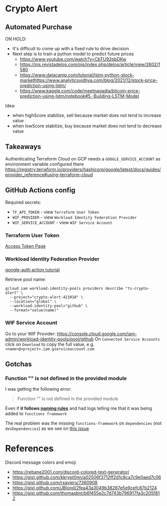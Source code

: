 # Crypto Alert

## Automated Purchase

ON HOLD:

- It's difficult to come up with a fixed rule to drive decision
- Next step is to train a python model to predict future prices
  - https://www.youtube.com/watch?v=CbTU92pbDKw
  - https://ojs.revistadelos.com/ojs/index.php/delos/article/view/2602/1580
  - https://www.datacamp.com/tutorial/lstm-python-stock-markethttps://www.analyticsvidhya.com/blog/2021/12/stock-price-prediction-using-lstm/
  - https://www.kaggle.com/code/meetnagadia/bitcoin-price-prediction-using-lstm/notebook#5.-Building-LSTM-Model

Idea:

- when highScore stabilize, sell because market does not tend to increase value
- when lowScore stabilize, buy because market does not tend to decrease value

## Takeaways

Authenticating Terraform Cloud on GCP needs a `GOOGLE_SERVICE_ACCOUNT` as environment variable configured there
https://registry.terraform.io/providers/hashicorp/google/latest/docs/guides/provider_reference#using-terraform-cloud

## GitHub Actions config

Required secrets:

- `TF_API_TOKEN` - view `Terraform User Token`
- `WIF_PROVIDER` - view `Workload Identity Federation Provider`
- `WIF_SERVICE_ACCOUNT` - view `WIF Service Account`

### Terraform User Token

[Access Token Page](https://app.terraform.io/app/settings/tokens?product_intent=terraform)

### Workload Identity Federation Provider

[google-auth action tutorial](https://github.com/google-github-actions/auth)

Retrieve pool name:

```
gcloud iam workload-identity-pools providers describe "ts-crypto-alert" \
  --project="crypto-alert-421018" \
  --location="global" \
  --workload-identity-pool="github" \
  --format="value(name)"
```

### WIF Service Account

Go to your WIF Provider: https://console.cloud.google.com/iam-admin/workload-identity-pools/pool/github
On `Connected Service Accounts` click on `Download` to copy the full value, e.g. `<name>@<project>.iam.gserviceaccount.com`

## Gotchas

### Function "<name>" is not defined in the provided module

I was getting the following error:

> Function "<name>" is not defined in the provided module

Even if **it follows [naming rules](https://lust.dev/2022/08/04/upgrading-cloud-functions-gen2/)** and had logs telling me that it was being added to `functions framework`

The real problem was the missing `functions-framework` on `dependencies` (not `devDependencies`) as we see on [this issue](https://github.com/GoogleCloudPlatform/buildpacks/issues/310)

# References

Discord message colors and emoji

- https://rebane2001.com/discord-colored-text-generator/
- https://gist.github.com/kkrypt0nn/a02506f3712ff2d1c8ca7c9e0aed7c06
- https://gist.github.com/rxaviers/7360908
- https://gist.github.com/JBlond/2fea43a3049b38287e5e9cefc87b2124
- https://gist.github.com/thomasbnt/b6f455e2c7d743b796917fa3c205f812
